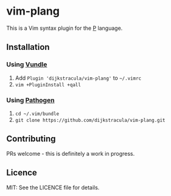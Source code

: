 # vim-plang

This is a Vim syntax plugin for the [P][p_homepage] language.

## Installation

### Using [Vundle][v]

1. Add `Plugin 'dijkstracula/vim-plang'` to `~/.vimrc`
2. `vim +PluginInstall +qall`

### Using [Pathogen][p]

1. `cd ~/.vim/bundle`
2. `git clone https://github.com/dijkstracula/vim-plang.git`

## Contributing

PRs welcome - this is definitely a work in progress.

## Licence

MIT: See the LICENCE file for details.

[p]: https://github.com/tpope/vim-pathogen
[p_homepage]: https://p-org.github.io/P/
[v]: https://github.com/gmarik/vundle

